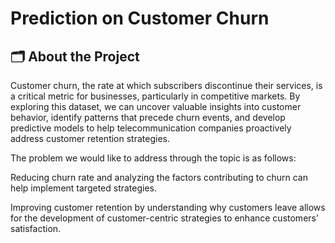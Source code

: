 # Prediction on Customer Churn


## :card_index_dividers: About the Project

Customer churn, the rate at which subscribers discontinue their services, is a critical metric for businesses, particularly in competitive markets.
By exploring this dataset, we can uncover valuable insights into customer behavior, identify patterns that precede churn events, and develop predictive models to help telecommunication companies proactively address customer retention strategies.


The problem we would like to address through the topic is as follows:


Reducing churn rate and analyzing the factors contributing to churn can help implement targeted strategies.


Improving customer retention by understanding why customers leave allows for the development of customer-centric strategies to enhance customers’ satisfaction.
